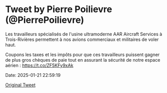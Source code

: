 # Tweet by Pierre Poilievre (@PierrePoilievre)

Les travailleurs spécialisés de l'usine ultramoderne AAR Aircraft Services à Trois-Rivières permettent à nos avions commerciaux et militaires de voler haut.

Coupons les taxes et les impôts pour que ces travailleurs puissent gagner de plus gros chèques de paie tout en assurant la sécurité de notre espace aérien : https://t.co/ZF5KFy9xAk

Date: 2025-01-21 22:59:19

[Original Tweet](https://x.com/PierrePoilievre/status/1881839017525690371)
